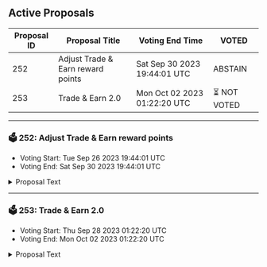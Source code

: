 ## Active Proposals

| Proposal ID | Proposal Title | Voting End Time | VOTED |
|-------------|----------------|-----------------|-------|
| 252 | Adjust Trade & Earn reward points | Sat Sep 30 2023 19:44:01 UTC | ABSTAIN |
| 253 | Trade & Earn 2.0 | Mon Oct 02 2023 01:22:20 UTC | ⏳ NOT VOTED |

---

### 🗳 252: Adjust Trade & Earn reward points
- Voting Start: Tue Sep 26 2023 19:44:01 UTC
- Voting End: Sat Sep 30 2023 19:44:01 UTC

<details>
<summary>Proposal Text</summary>
 
This proposal, if passed, will adjust the Trade & Earn reward points for the epoch that ended on September 20.

The reward points for the following addresses will be adjusted to zero:

inj1un0lspqv2xsqcglvgn079n687zrdetrhwmxf0n

inj1eyv54halagn80kn22np3wu04deej85t8gafsuq

inj1l8qvl8hzujqkl2m4cfs6k9hgxvzu8ularqrx8w

inj1mqykgk8glnfevlu7xl0equkaq77djzm2n0g3zp

The community has presented evidence that these addresses have unfairly received Trade & Earn rewards through malicious behavior.

For more details, refer to the governance forum post: https://gov.injective.network/discussion/13376-adjust-trade-earn-reward-points

Disclaimer: I am a team member at Injective Labs.
</details>

---

### 🗳 253: Trade & Earn 2.0
- Voting Start: Thu Sep 28 2023 01:22:20 UTC
- Voting End: Mon Oct 02 2023 01:22:20 UTC

<details>
<summary>Proposal Text</summary>
 
Pursuant to the forum post here: https://gov.injective.network/discussion/12607-trade-earn-20, the ecosystem proposes to boost rewards for new markets launched on Injective with higher multipliers in order to incentivize liquidity.

As a first step, this proposal will boost rewards for a few new listings on Injective exchange dApps with a 50x multiplier in the Trade and Earn Program:

- NEOK/USDT

- ORAI/USDT

- SEI/USDT PERP
</details>
